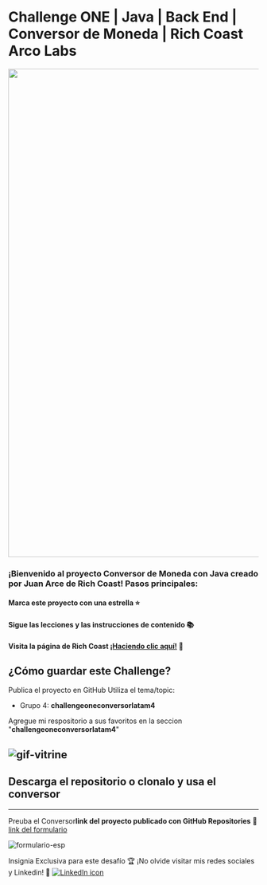 # Challenge ONE | Java | Back End | Conversor de Moneda | Rich Coast Arco Labs

<p align="center" >
     <img width="980" heigth="589" src="https://github.com/RichCoastLabs/Challenge-One-Conversor-Latam4/blob/master/src/main/resources/com/example/aluracurrencyconverter/conversor.PNG">
</p>

### ¡Bienvenido al proyecto Conversor de Moneda con Java creado por Juan Arce de Rich Coast! Pasos principales:

#### Marca este proyecto con una estrella ⭐
#### Sigue las lecciones y las instrucciones de contenido 📚
#### Visita la página de Rich Coast [¡Haciendo clic aquí!](https://rich-coast.com) 📃

## ¿Cómo guardar este Challenge?

Publica el proyecto en GitHub
Utiliza el tema/topic:

 - Grupo 4: **challengeoneconversorlatam4**

Agregue mi respositorio a sus favoritos en la seccion "**challengeoneconversorlatam4**"

![gif-vitrine](https://github.com/RichCoastLabs/Challenge-One-Conversor-Latam4/blob/master/src/main/resources/com/example/aluracurrencyconverter/RichCoast_ChallengeOneConversorLatam4.gif)
---

## Descarga el repositorio o clonalo y usa el conversor 
---

 Preuba el Conversor**link del proyecto publicado con GitHub Repositories**
🔹 [link del formulario](https://github.com/RichCoastLabs/Challenge-One-Conversor-Latam4)

![formulario-esp](https://github.com/RichCoastLabs/Challenge-One-Conversor-Latam4/blob/master/src/main/resources/com/example/aluracurrencyconverter/alura.png)

Insignia Exclusiva para este desafío 🏆
¡No olvide visitar mis redes sociales y Linkedin! 🏁
<a href="https://www.linkedin.com/in/juan-carlos-arce/" target="_blank">
  <img src="https://img.shields.io/badge/-LinkedIn-%230077B5?style=for-the-badge&logo=linkedin&logoColor=white" alt="LinkedIn icon">
</a>

